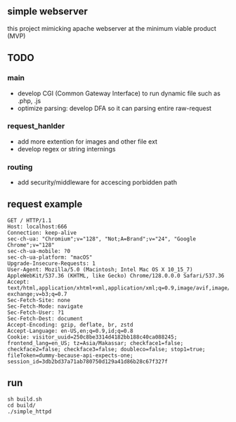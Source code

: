 ## simple webserver
this project mimicking apache webserver at the minimum viable product (MVP)
## TODO
### main
- develop CGI (Common Gateway Interface) to run dynamic file such as .php, .js
- optimize parsing: develop DFA so it can parsing entire raw-request
### request_hanlder
- add more extention for images and other file ext
- develop regex or string internings
### routing
- add security/middleware for accescing porbidden path

## request example
```
GET / HTTP/1.1
Host: localhost:666
Connection: keep-alive
sec-ch-ua: "Chromium";v="128", "Not;A=Brand";v="24", "Google Chrome";v="128"
sec-ch-ua-mobile: ?0
sec-ch-ua-platform: "macOS"
Upgrade-Insecure-Requests: 1
User-Agent: Mozilla/5.0 (Macintosh; Intel Mac OS X 10_15_7) AppleWebKit/537.36 (KHTML, like Gecko) Chrome/128.0.0.0 Safari/537.36
Accept: text/html,application/xhtml+xml,application/xml;q=0.9,image/avif,image/webp,image/apng,*/*;q=0.8,application/signed-exchange;v=b3;q=0.7
Sec-Fetch-Site: none
Sec-Fetch-Mode: navigate
Sec-Fetch-User: ?1
Sec-Fetch-Dest: document
Accept-Encoding: gzip, deflate, br, zstd
Accept-Language: en-US,en;q=0.9,id;q=0.8
Cookie: visitor_uuid=250c8be3314d4182bb188c40ca088245; frontend_lang=en_US; tz=Asia/Makassar; checkface1=false; checkface2=false; checkface3=false; doubleco=false; stop1=true; fileToken=dummy-because-api-expects-one; session_id=3db2bd37a71ab780750d129a41d86b28c67f327f
```

## run
```
sh build.sh
cd build/
./simple_httpd
```
